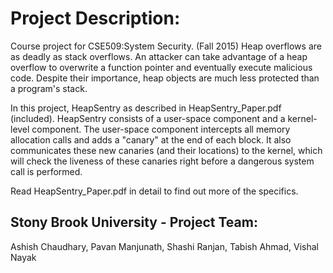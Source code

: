 # Project Description:
Course project for CSE509:System Security. (Fall 2015)
Heap overflows are as deadly as stack overflows. An attacker can take advantage
of a heap overflow to overwrite a function pointer and eventually execute
malicious code. Despite their importance, heap objects are much less protected
than a program's stack.

In this project, HeapSentry as described in HeapSentry_Paper.pdf (included).
HeapSentry consists of a user-space component and a kernel-level component.
The user-space component intercepts all memory allocation calls and adds a
"canary" at the end of each block. It also communicates these new canaries
(and their locations) to the kernel, which will check the liveness of these
canaries right before a dangerous system call is performed.

Read HeapSentry_Paper.pdf in detail to find out more of the specifics.

## Stony Brook University - Project Team:

Ashish Chaudhary, Pavan Manjunath, Shashi Ranjan, Tabish Ahmad, Vishal Nayak